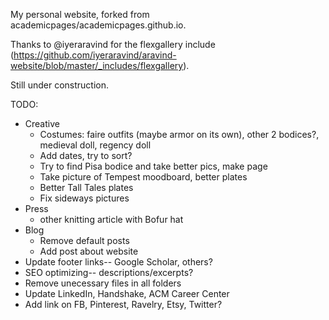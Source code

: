My personal website, forked from academicpages/academicpages.github.io.

Thanks to @iyeraravind for the flexgallery include (https://github.com/iyeraravind/aravind-website/blob/master/_includes/flexgallery).

Still under construction.

TODO:
* Creative
  * Costumes: faire outfits (maybe armor on its own), other 2 bodices?, medieval doll, regency doll
  * Add dates, try to sort?
  * Try to find Pisa bodice and take better pics, make page
  * Take picture of Tempest moodboard, better plates
  * Better Tall Tales plates
  * Fix sideways pictures
* Press
  * other knitting article with Bofur hat
* Blog
  * Remove default posts
  * Add post about website
* Update footer links-- Google Scholar, others?
* SEO optimizing-- descriptions/excerpts?
* Remove unecessary files in all folders
* Update LinkedIn, Handshake, ACM Career Center
* Add link on FB, Pinterest, Ravelry, Etsy, Twitter?
